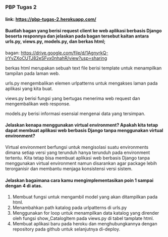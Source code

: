 ### PBP Tugas 2
#### link: https://pbp-tugas-2.herokuapp.com/


#### Buatlah bagan yang berisi request client ke web aplikasi berbasis Django beserta responnya dan jelaskan pada bagan tersebut kaitan antara urls.py, views.py, models.py, dan berkas html;
bagan: https://drive.google.com/file/d/1AgnyrkQ-irYvZXoCUTJ82eSFvx0nhahR/view?usp=sharing

berkas html merupakan sebuah text file berisi template untuk menampilkan tampilan pada laman web.

urls.py mengembalikan elemen urlpatterns untuk mengakses laman pada aplikasi yang kita buat.

views.py berisi fungsi yang bertugas menerima web request dan mengembalikan web response.

models.py berisi informasi esensial mengenai data yang tersimpan.

#### Jelaskan kenapa menggunakan virtual environment? Apakah kita tetap dapat membuat aplikasi web berbasis Django tanpa menggunakan virtual environment?
Virtual environment berfungsi untuk mengisolasi suatu environments dimana setiap versi yang terunduh hanya terunduh pada environment tertentu. Kita tetap bisa membuat aplikasi web berbasis Django tanpa menggunakan virtual environment namun disarankan agar package lebih terorganisir dan membantu menjaga konsistensi versi sistem.

#### Jelaskan bagaimana cara kamu mengimplementasikan poin 1 sampai dengan 4 di atas.
1. Membuat fungsi untuk mengambil model yang akan ditampilkan pada html.
2. Menambahkan path katalog pada urlpatterns di urls.py
3. Menggunakan for loop untuk menampilkan data katalog yang dirender oleh fungsi show_CatalogItem pada views.py di tabel tamplate html.
4. Membuat aplikasi baru pada heroku dan menghubungkannya dengan repository pada github untuk selanjutnya di-deploy. 
